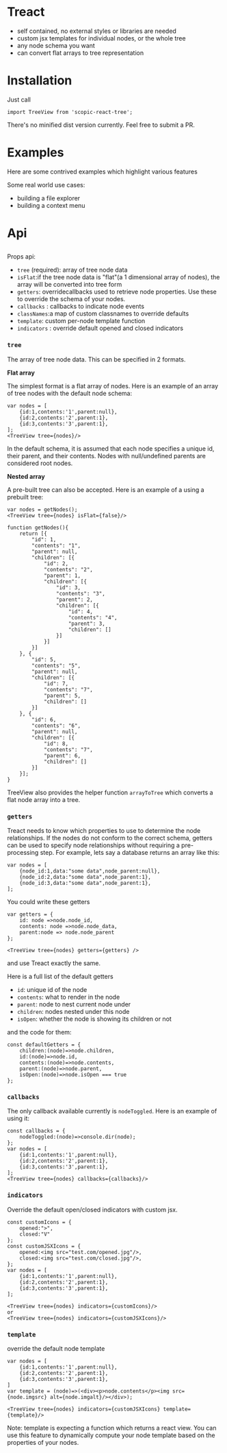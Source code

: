 # Treact

* self contained, no external styles or libraries are needed
* custom jsx templates for individual nodes, or the whole tree
* any node schema you want
* can convert flat arrays to tree representation

# Installation

Just call 

```
import TreeView from 'scopic-react-tree';
```

There's no minified dist version currently. Feel free to submit a PR.

# Examples

Here are some contrived examples which highlight various features

Some real world use cases:

- building a file explorer
- building a context menu

# Api

## <TreeView/>

Props api:

* `tree` (required): array of tree node data
* `isFlat`:if the tree node data is "flat"(a 1 dimensional array of nodes), the array will be converted into tree form
* `getters`: overridecallbacks used to retrieve node properties. Use these to override the schema of your nodes.
* `callbacks` : callbacks to indicate node events
* `classNames`:a map of custom classnames to override defaults
* `template`: custom per-node template function
* `indicators` : override default opened and closed indicators

### `tree`

The array of tree node data. This can be specified in 2 formats. 

**Flat array**

The simplest format is a flat array of nodes. Here is an example of an array of tree nodes with the default node schema:

```
var nodes = [
	{id:1,contents:'1',parent:null},
	{id:2,contents:'2',parent:1},
	{id:3,contents:'3',parent:1},
];
<TreeView tree={nodes}/>
```

In the default schema, it is assumed that each node specifies a unique id, their parent, and their contents. Nodes with null/undefined parents are considered root nodes.

**Nested array**

A pre-built tree can also be accepted. Here is an example of a using a prebuilt tree:

```
var nodes = getNodes();
<TreeView tree={nodes} isFlat={false}/>

function getNodes(){
	return [{
		"id": 1,
		"contents": "1",
		"parent": null,
		"children": [{
			"id": 2,
			"contents": "2",
			"parent": 1,
			"children": [{
				"id": 3,
				"contents": "3",
				"parent": 2,
				"children": [{
					"id": 4,
					"contents": "4",
					"parent": 3,
					"children": []
				}]
			}]
		}]
	}, {
		"id": 5,
		"contents": "5",
		"parent": null,
		"children": [{
			"id": 7,
			"contents": "7",
			"parent": 5,
			"children": []
		}]
	}, {
		"id": 6,
		"contents": "6",
		"parent": null,
		"children": [{
			"id": 8,
			"contents": "7",
			"parent": 6,
			"children": []
		}]
	}];
}

```

TreeView also provides the helper function `arrayToTree` which converts a flat node array into a tree.

### `getters`


Treact needs to know which properties to use to determine the node relationships. If the nodes do not conform to the correct schema, getters can be used to specify node relationships without requiring a pre-processing step. For example, lets say a database returns an array like this:

```
var nodes = [
	{node_id:1,data:"some data",node_parent:null},
	{node_id:2,data:"some data",node_parent:1},
	{node_id:3,data:"some data",node_parent:1},
];
```
You could write these getters
```
var getters = {
	id: node =>node.node_id,
	contents: node =>node.node_data,
	parent:node => node.node_parent
};

<TreeView tree={nodes} getters={getters} />

```

and use Treact exactly the same.

Here is a full list of the default getters

* `id`: unique id of the node
* `contents`: what to render in the node
* `parent`: node to nest current node under
* `children`: nodes nested under this node
* `isOpen`: whether the node is showing its children or not

and the code for them:

```
const defaultGetters = {
    children:(node)=>node.children,
    id:(node)=>node.id,
    contents:(node)=>node.contents,
    parent:(node)=>node.parent,
    isOpen:(node)=>node.isOpen === true
};

```

### `callbacks`

The only callback available currently is `nodeToggled`. Here is an example of using it:
```
const callbacks = {
    nodeToggled:(node)=>console.dir(node);
};
var nodes = [
	{id:1,contents:'1',parent:null},
	{id:2,contents:'2',parent:1},
	{id:3,contents:'3',parent:1},
];
<TreeView tree={nodes} callbacks={callbacks}/>
```

### `indicators`

Override the default open/closed indicators with custom jsx.

```
const customIcons = {
    opened:">",
    closed:"V"
};
const customJSXIcons = {
	opened:<img src="test.com/opened.jpg"/>,
	closed:<img src="test.com/closed.jpg"/>,
};
var nodes = [
	{id:1,contents:'1',parent:null},
	{id:2,contents:'2',parent:1},
	{id:3,contents:'3',parent:1},
];

<TreeView tree={nodes} indicators={customIcons}/>
or
<TreeView tree={nodes} indicators={customJSXIcons}/>
```

### `template`

override the default node template

```
var nodes = [
	{id:1,contents:'1',parent:null},
	{id:2,contents:'2',parent:1},
	{id:3,contents:'3',parent:1},
]
var template = (node)=>(<div><p>node.contents</p><img src={node.imgsrc} alt={node.imgalt}/></div>);

<TreeView tree={nodes} indicators={customJSXIcons} template={template}/>
```
Note: template is expecting a function which returns a react view. You can use this feature to dynamically compute your node template based on the properties of your nodes.